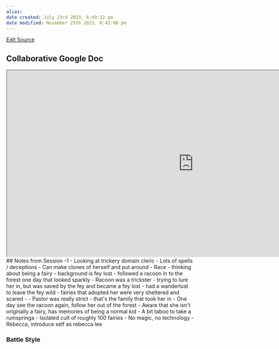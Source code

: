 ```yaml
---
alias: 
date created: July 23rd 2023, 6:49:32 pm
date modified: November 25th 2023, 6:42:08 pm
---
```

[Edit Source](https://github.com/bradhaas/TheCompendium-v2/blob/main/PCs/Rybeka%20Lee%20Hope%20(Roselyn).md)

## Collaborative Google Doc
<iframe src="https://docs.google.com/document/d/1k2vOaOcSE6-kQm1vyqxuvp_WkhLr9Mk2gj1Dz1mGAM0/edit?usp=sharing" width="1000" height="500"></iframe>
## Notes from Session -1
- Looking at trickery domain cleric
	- Lots of spells / deceptions
	- Can make clones of herself and put around
- Race - thinking about being a fairy
	- background is fey lost - followed a racoon in to the forest one day that looked sparkly
	- Racoon was a trickster - trying to lure her in, but was saved by the fey and became a fey lost
	- had a wanderlust to leave the fey wild
	- fairies that adopted her were very sheltered and scared -
	- Pastor was really strict - that's the family that took her in
- One day see the racoon again, follow her out of the forest
- Aware that she isn't originally a fairy, has memories of being a normal kid
- A bit taboo to take a rumspringa
- Isolated cult of roughly 100 fairies
- No magic, no technology
- Rebecca, introduce self as rebecca lee

### Battle Style
